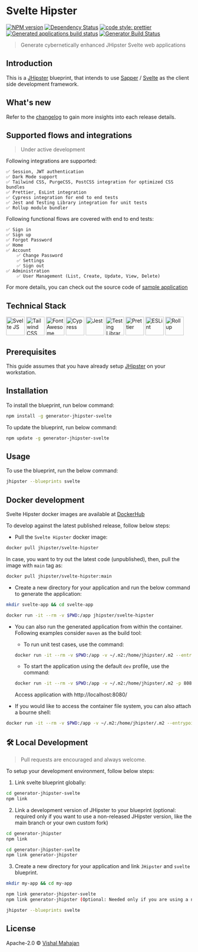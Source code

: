 # Svelte Hipster

[![NPM version][npm-image]][npm-url] [![Dependency Status][daviddm-image]][daviddm-url] [![code style: prettier][prettier-image]][prettier-url] [![Generated applications build status][github-actions-apps-generator-image]][github-actions-url] [![Generator Build Status][github-actions-generator-image]][github-actions-url]

> Generate cybernetically enhanced JHipster Svelte web applications

## Introduction

This is a [JHipster](https://www.jhipster.tech/) blueprint, that intends to use [Sapper](https://sapper.svelte.dev/) / [Svelte](https://svelte.dev/) as the client side development framework.

## What's new

Refer to the [changelog](./CHANGELOG.md) to gain more insights into each release details.

## Supported flows and integrations

> Under active development

Following integrations are supported:

    ✅ Session, JWT authentication
    ✅ Dark Mode support
    ✅ Tailwind CSS, PurgeCSS, PostCSS integration for optimized CSS bundles
    ✅ Prettier, EsLint integration
    ✅ Cypress integration for end to end tests
    ✅ Jest and Testing Library integration for unit tests
    ✅ Rollup module bundler

Following functional flows are covered with end to end tests:

    ✅ Sign in
    ✅ Sign up
    ✅ Forgot Password
    ✅ Home
    ✅ Account
        ✅ Change Password
        ✅ Settings
        ✅ Sign out
    ✅ Administration
        ✅ User Management (List, Create, Update, View, Delete)

For more details, you can check out the source code of [sample application](https://github.com/jhipster/jhipster-sample-app-svelte)

## Technical Stack

<a href="https://svelte.dev" target="_blank" ><img alt="Svelte JS" height="50px" src="https://svelte.dev/svelte-logo-horizontal.svg"></a>
<a href="https://tailwindcss.com/" target="_blank" ><img alt="Tailwind CSS" height="50px" src="https://refactoringui.nyc3.cdn.digitaloceanspaces.com/tailwind-logo.svg"></a>
<a href="https://fontawesome.com/" target="_blank"><img alt="Font Awesome" height="50px" src="https://api.iconify.design/simple-icons:fontawesome.svg"></a>
<a href="https://www.cypress.io/" target="_blank" style="display:inline-block;" ><img alt="Cypress" height="50px" src="https://cloud.githubusercontent.com/assets/1268976/20607953/d7ae489c-b24a-11e6-9cc4-91c6c74c5e88.png"></a>
<a href="https://jestjs.io/" target="_blank" ><img alt="Jest" height="50px" src="https://api.iconify.design/logos:jest.svg"></a>
<a href="https://testing-library.com/" target="_blank"><img alt="Testing Library" height="50px" src="https://testing-library.com/img/octopus-128x128.png"></a>
<a href="https://prettier.io/" target="_blank"><img alt="Prettier" height="50px" src="https://raw.githubusercontent.com/prettier/prettier-logo/master/images/prettier-banner-dark.png"></a>
<a href="https://prettier.io/" target="_blank"><img alt="ESLint" height="50px" src="https://api.iconify.design/logos:eslint.svg"></a>
<a href="https://rollupjs.org/guide/en/" target="_blank"><img alt="Rollup" height="50px" src="https://api.iconify.design/logos:rollupjs.svg"></a>

## Prerequisites

This guide assumes that you have already setup [JHipster](https://www.jhipster.tech/installation/) on your workstation.

## Installation

To install the blueprint, run below command:

```bash
npm install -g generator-jhipster-svelte
```

To update the blueprint, run below command:

```bash
npm update -g generator-jhipster-svelte
```

## Usage

To use the blueprint, run the below command:

```bash
jhipster --blueprints svelte
```

## Docker development

Svelte Hipster docker images are available at [DockerHub](https://hub.docker.com/r/jhipster/svelte-hipster)

To develop against the latest published release, follow below steps:

-   Pull the `Svelte Hipster` docker image:

```sh
docker pull jhipster/svelte-hipster
```

In case, you want to try out the latest code (unpublished), then, pull the image with `main` tag as:

```sh
docker pull jhipster/svelte-hipster:main
```

-   Create a new directory for your application and run the below command to generate the application:

```sh
mkdir svelte-app && cd svelte-app

docker run -it --rm -v $PWD:/app jhipster/svelte-hipster
```

-   You can also run the generated application from within the container. Following examples consider `maven` as the build tool:

    -   To run unit test cases, use the command:

    ```sh
    docker run -it --rm -v $PWD:/app -v ~/.m2:/home/jhipster/.m2 --entrypoint ./mvnw jhipster/svelte-hipster clean test
    ```

    -   To start the application using the default `dev` profile, use the command:

    ```sh
    docker run -it --rm -v $PWD:/app -v ~/.m2:/home/jhipster/.m2 -p 8080:8080 --entrypoint ./mvnw jhipster/svelte-hipster -DskipTests
    ```

    Access application with http://localhost:8080/

-   If you would like to access the container file system, you can also attach a bourne shell:

```sh
docker run -it --rm -v $PWD:/app -v ~/.m2:/home/jhipster/.m2 --entrypoint sh jhipster/svelte-hipster
```

## 🛠️ Local Development

> Pull requests are encouraged and always welcome.

To setup your development environment, follow below steps:

1. Link svelte blueprint globally:

```bash
cd generator-jhipster-svelte
npm link
```

2. Link a development version of JHipster to your blueprint (optional: required only if you want to use a non-released JHipster version, like the main branch or your own custom fork)

```bash
cd generator-jhipster
npm link

cd generator-jhipster-svelte
npm link generator-jhipster
```

3. Create a new directory for your application and link `JHipster` and `svelte` blueprint.

```bash
mkdir my-app && cd my-app

npm link generator-jhipster-svelte
npm link generator-jhipster (Optional: Needed only if you are using a non-released JHipster version)

jhipster --blueprints svelte

```

## License

Apache-2.0 © [Vishal Mahajan](https://twitter.com/vishal423)

[npm-image]: https://img.shields.io/npm/v/generator-jhipster-svelte.svg
[npm-url]: https://npmjs.org/package/generator-jhipster-svelte
[daviddm-image]: https://david-dm.org/jhipster/generator-jhipster-svelte.svg?theme=shields.io
[daviddm-url]: https://david-dm.org/jhipster/generator-jhipster-svelte
[prettier-image]: https://img.shields.io/badge/code_style-prettier-ff69b4.svg?style=flat-square
[prettier-url]: https://github.com/prettier/prettier
[github-actions-apps-generator-image]: https://github.com/jhipster/generator-jhipster-svelte/workflows/Svelte%20Application%20Generator/badge.svg
[github-actions-generator-image]: https://github.com/jhipster/generator-jhipster-svelte/workflows/Svelte%20Generator/badge.svg
[github-actions-url]: https://github.com/jhipster/generator-jhipster-svelte/actions
